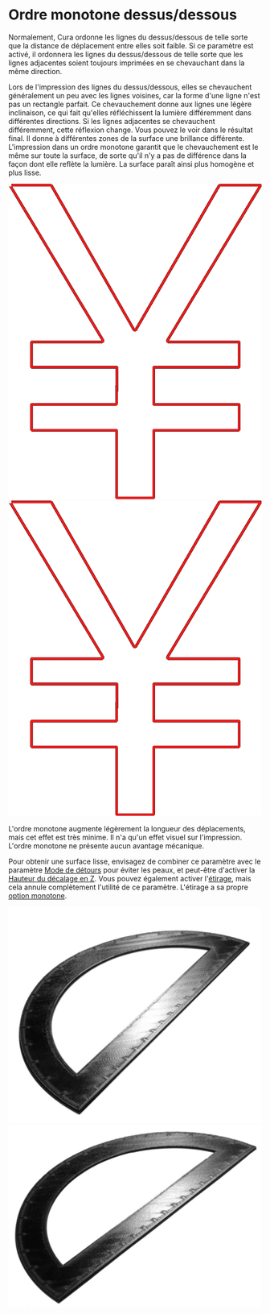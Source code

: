 Ordre monotone dessus/dessous
====
Normalement, Cura ordonne les lignes du dessus/dessous de telle sorte que la distance de déplacement entre elles soit faible. Si ce paramètre est activé, il ordonnera les lignes du dessus/dessous de telle sorte que les lignes adjacentes soient toujours imprimées en se chevauchant dans la même direction.

Lors de l'impression des lignes du dessus/dessous, elles se chevauchent généralement un peu avec les lignes voisines, car la forme d'une ligne n'est pas un rectangle parfait. Ce chevauchement donne aux lignes une légère inclinaison, ce qui fait qu'elles réfléchissent la lumière différemment dans différentes directions. Si les lignes adjacentes se chevauchent différemment, cette réflexion change. Vous pouvez le voir dans le résultat final. Il donne à différentes zones de la surface une brillance différente. L'impression dans un ordre monotone garantit que le chevauchement est le même sur toute la surface, de sorte qu'il n'y a pas de différence dans la façon dont elle reflète la lumière. La surface paraît ainsi plus homogène et plus lisse.

<!--screenshot {
"image_path": "skin_monotonic_disabled.gif",
"models": [
    {
        "script": "yen.scad",
        "transformation": ["scale(0.5)"]
    }
],
"camera_position": [0, 0, 130],
"settings": {
    "wall_line_count": 1,
    "skin_outline_count": 0,
    "travel_compensate_overlapping_walls_enabled": false,
    "skin_monotonic": false
},
"layer": 1,
"line": [29, 45, 61, 77, 93, 109, 125, 141, 157, 161, 177, 193, 199, 211, 231, 246, 262, 280, 296, 312, 326, 342, 358, 374, 397, 417, 433, 449, 464, 480, 499],
"delay": 125,
"colours": 32
}-->
<!--screenshot {
"image_path": "skin_monotonic_enabled.gif",
"models": [
    {
        "script": "yen.scad",
        "transformation": ["scale(0.5)"]
    }
],
"camera_position": [0, 0, 130],
"settings": {
    "wall_line_count": 1,
    "skin_outline_count": 0,
    "travel_compensate_overlapping_walls_enabled": false,
    "skin_monotonic": true
},
"layer": 1,
"line": [31, 47, 63, 77, 93, 109, 115, 131, 147, 163, 181, 197, 213, 229, 244, 263, 281, 296, 319, 340, 356, 372, 379, 395, 411, 427, 443, 459, 475, 491, 507, 511],
"delay": 125,
"colours": 32
}-->
![Pas un ordre monotone](../../../articles/images/skin_monotonic_disabled.gif)
![Ordre monotone, toujours à partir du coin inférieur droit](../../../articles/images/skin_monotonic_enabled.gif)

L'ordre monotone augmente légèrement la longueur des déplacements, mais cet effet est très minime. Il n'a qu'un effet visuel sur l'impression. L'ordre monotone ne présente aucun avantage mécanique.

Pour obtenir une surface lisse, envisagez de combiner ce paramètre avec le paramètre [Mode de détours](../travel/retraction_combing.md) pour éviter les peaux, et peut-être d'activer la [Hauteur du décalage en Z](../travel/retraction_hop.md). Vous pouvez également activer l'[étirage](ironing_enabled.md), mais cela annule complètement l'utilité de ce paramètre. L'étirage a sa propre [option monotone](ironing_monotonic.md).

![La brillance est différent lorsque les lignes sont imprimées dans un ordre quelconque.](../../../articles/images/skin_monotonic_disabled.jpg)
![Avec un ordre monotone, la brillance est la même partout.](../../../articles/images/skin_monotonic_enabled.jpg)
